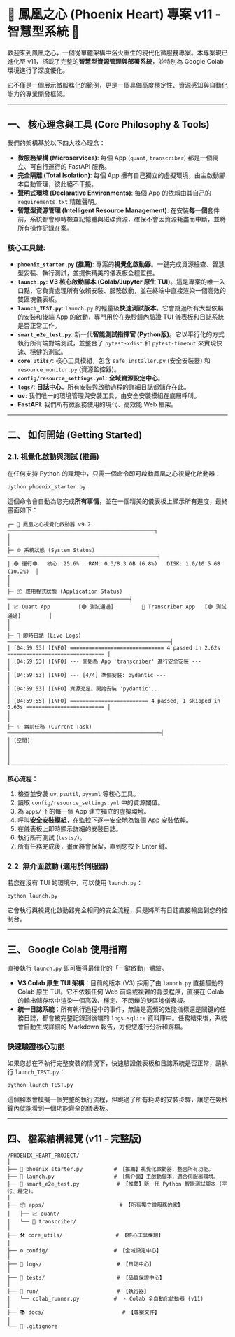 # 🚀 鳳凰之心 (Phoenix Heart) 專案 v11 - 智慧型系統 🚀

歡迎來到鳳凰之心，一個從單體架構中浴火重生的現代化微服務專案。本專案現已進化至 v11，搭載了完整的**智慧型資源管理與部署系統**，並特別為 Google Colab 環境進行了深度優化。

它不僅是一個展示微服務化的範例，更是一個具備高度穩定性、資源感知與自動化能力的專業開發框架。

---

## 一、 核心理念與工具 (Core Philosophy & Tools)

我們的架構基於以下四大核心理念：

- **微服務架構 (Microservices)**: 每個 App (`quant`, `transcriber`) 都是一個獨立、可自行運行的 FastAPI 服務。
- **完全隔離 (Total Isolation)**: 每個 App 擁有自己獨立的虛擬環境，由主啟動腳本自動管理，彼此絕不干擾。
- **聲明式環境 (Declarative Environments)**: 每個 App 的依賴由其自己的 `requirements.txt` 精確聲明。
- **智慧型資源管理 (Intelligent Resource Management)**: 在安裝**每一個**套件前，系統都會即時檢查記憶體與磁碟資源，確保不會因資源耗盡而中斷，並將所有操作記錄在案。

### 核心工具鏈:

- **`phoenix_starter.py` (推薦)**: 專案的**視覺化啟動器**。一鍵完成資源檢查、智慧型安裝、執行測試，並提供精美的儀表板全程監控。
- **`launch.py`**: **V3 核心啟動腳本 (Colab/Jupyter 原生 TUI)**。這是專案的唯一入口點，它負責處理所有依賴安裝、服務啟動，並在終端中直接渲染一個高效的雙區塊儀表板。
- **`launch_TEST.py`**: `launch.py` 的輕量級**快速測試版本**。它會跳過所有大型依賴的安裝和後端 App 的啟動，專門用於在幾秒鐘內驗證 TUI 儀表板和日誌系統是否正常工作。
- **`smart_e2e_test.py`**: 新一代**智能測試指揮官 (Python版)**。它以平行化的方式執行所有端對端測試，並整合了 `pytest-xdist` 和 `pytest-timeout` 來實現快速、穩健的測試。
- **`core_utils/`**: 核心工具模組，包含 `safe_installer.py` (安全安裝器) 和 `resource_monitor.py` (資源監控器)。
- **`config/resource_settings.yml`**: **全域資源設定中心**。
- **`logs/`**: **日誌中心**，所有安裝與啟動過程的詳細日誌都儲存在此。
- **uv**: 我們唯一的環境管理與安裝工具，由安全安裝模組在底層呼叫。
- **FastAPI**: 我們所有微服務使用的現代、高效能 Web 框架。

---

## 二、 如何開始 (Getting Started)

### 2.1. 視覺化啟動與測試 (推薦)

在任何支持 Python 的環境中，只需一個命令即可啟動鳳凰之心視覺化啟動器：

```bash
python phoenix_starter.py
```

這個命令會自動為您完成**所有事情**，並在一個精美的儀表板上顯示所有進度，最終畫面如下：

```text
┌─ 🚀 鳳凰之心視覺化啟動器 v9.2 ───────────────────────────────────────────────┐
│                                                                              │
├─ 🌐 系統狀態 (System Status) ────────────────────────────────────────────────┤
│ 🟢 運行中   核心: 25.6%   RAM: 0.3/8.3 GB (6.8%)   DISK: 1.0/10.5 GB (10.2%)  │
│                                                                              │
├─ 📦 應用程式狀態 (Application Status) ───────────────────────────────────────┤
│ 📈 Quant App         [🟢 測試通過]         🎤 Transcriber App   [🟢 測試通過]         │
│                                                                              │
├─ 📜 即時日誌 (Live Logs) ────────────────────────────────────────────────────┤
│ [04:59:53] [INFO] ============================== 4 passed in 2.62s =============================== │
│ [04:59:53] [INFO] --- 開始為 App 'transcriber' 進行安全安裝 ---             │
│ [04:59:53] [INFO] --- [4/4] 準備安裝: pydantic ---                          │
│ [04:59:53] [INFO] 資源充足。開始安裝 'pydantic'...                         │
│ [04:59:55] [INFO] ========================= 4 passed, 1 skipped in 0.63s ========================= │
│                                                                              │
├─ ✨ 當前任務 (Current Task) ─────────────────────────────────────────────────┤
│ [空閒]                                                                       │
│                                                                              │
└──────────────────────────────────────────────────────────────────────────────┘
```
**核心流程：**
1.  檢查並安裝 `uv`, `psutil`, `pyyaml` 等核心工具。
2.  讀取 `config/resource_settings.yml` 中的資源閾值。
3.  為 `apps/` 下的每一個 App 建立獨立的虛擬環境。
4.  呼叫**安全安裝模組**，在監控下逐一安全地為每個 App 安裝依賴。
5.  在儀表板上即時顯示詳細的安裝日誌。
6.  執行所有測試 (`tests/`)。
7.  所有任務完成後，畫面將會保留，直到您按下 Enter 鍵。

### 2.2. 無介面啟動 (適用於伺服器)

若您在沒有 TUI 的環境中，可以使用 `launch.py`：

```bash
python launch.py
```

它會執行與視覺化啟動器完全相同的安全流程，只是將所有日誌直接輸出到您的控制台。

---

## 三、 Google Colab 使用指南

直接執行 `launch.py` 即可獲得最佳化的「一鍵啟動」體驗。

- **V3 Colab 原生 TUI 架構**：目前的版本 (V3) 採用了由 `launch.py` 直接驅動的 Colab 原生 TUI。它不依賴任何 Web 前端或複雜的背景程序，直接在 Colab 的輸出儲存格中渲染一個高效、穩定、不閃爍的雙區塊儀表板。
- **統一日誌系統**：所有執行過程中的事件，無論是高頻的效能指標還是關鍵的任務日誌，都會被完整記錄到後端的 `logs.sqlite` 資料庫中。任務結束後，系統會自動生成詳細的 Markdown 報告，方便您進行分析和歸檔。

### 快速驗證核心功能

如果您想在不執行完整安裝的情況下，快速驗證儀表板和日誌系統是否正常，請執行 `launch_TEST.py`：

```bash
python launch_TEST.py
```

這個腳本會模擬一個完整的執行流程，但跳過了所有耗時的安裝步驟，讓您在幾秒鐘內就能看到一個功能齊全的儀表板。

---

## 四、 檔案結構總覽 (v11 - 完整版)

```
/PHOENIX_HEART_PROJECT/
│
├── 🚀 phoenix_starter.py          # 【推薦】視覺化啟動器，整合所有功能。
├── 🚀 launch.py                   # 【無介面】主啟動腳本，適合伺服器環境。
├── 🧪 smart_e2e_test.py            # 【推薦】新一代 Python 智能測試腳本 (平行、穩定)。
│
├── 📦 apps/                        # 【所有獨立微服務的家】
│   ├── 📈 quant/
│   └── 🎤 transcriber/
│
├── 🛠️ core_utils/                 # 【核心工具模組】
│
├── ⚙️ config/                     # 【全域設定中心】
│
├── 📝 logs/                        # 【日誌中心】
│
├── 🧪 tests/                       # 【品質保證中心】
│
├── 🏃 run/                         # 【執行器】
│   └── colab_runner.py           #  - Colab 全自動化啟動器 (v11)
│
├── 📚 docs/                         # 【專案文件】
│
└── 📄 .gitignore
```
